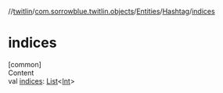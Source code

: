 //[twitlin](../../../index.md)/[com.sorrowblue.twitlin.objects](../../index.md)/[Entities](../index.md)/[Hashtag](index.md)/[indices](indices.md)



# indices  
[common]  
Content  
val [indices](indices.md): [List](https://kotlinlang.org/api/latest/jvm/stdlib/kotlin.collections/-list/index.html)<[Int](https://kotlinlang.org/api/latest/jvm/stdlib/kotlin/-int/index.html)>  



